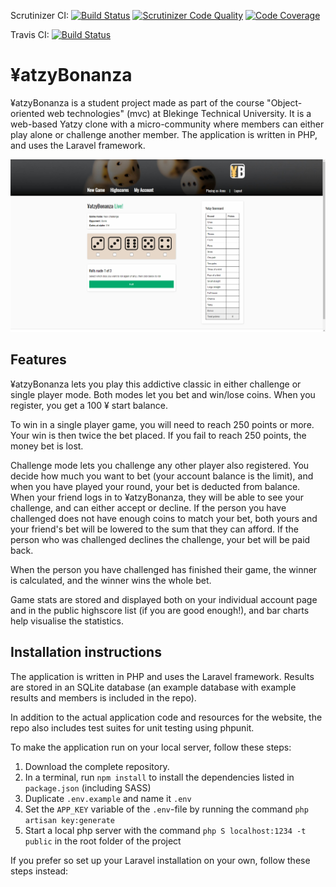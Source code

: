 Scrutinizer CI: [![Build Status](https://scrutinizer-ci.com/g/radonhus/bth-mvc-proj/badges/build.png?b=main)](https://scrutinizer-ci.com/g/radonhus/bth-mvc-proj/build-status/main) [![Scrutinizer Code Quality](https://scrutinizer-ci.com/g/radonhus/bth-mvc-proj/badges/quality-score.png?b=main)](https://scrutinizer-ci.com/g/radonhus/bth-mvc-proj/?branch=main) [![Code Coverage](https://scrutinizer-ci.com/g/radonhus/bth-mvc-proj/badges/coverage.png?b=main)](https://scrutinizer-ci.com/g/radonhus/bth-mvc-proj/?branch=main)

Travis CI: [![Build Status](https://travis-ci.com/radonhus/bth-mvc-proj.svg?branch=main)](https://travis-ci.com/radonhus/bth-mvc-proj)

# ¥atzyBonanza

¥atzyBonanza is a student project made as part of the course "Object-oriented
web technologies" (mvc) at Blekinge Technical University. It is a web-based
Yatzy clone with a micro-community where members can either play alone
or challenge another member. The application is written in PHP, and uses the
Laravel framework.

![Yatzy](https://github.com/radonhus/bth-mvc-proj/blob/main/doc/design/yatzy_screenshot.png?raw=true)

## Features

¥atzyBonanza lets you play this addictive classic in either challenge or single
player mode. Both modes let you bet and win/lose coins. When you register, you
get a 100 ¥ start balance.

To win in a single player game, you will need to reach 250 points or more. Your
win is then twice the bet placed. If you fail to reach 250 points, the money bet
is lost.

Challenge mode lets you challenge any other player also registered. You decide
how much you want to bet (your account balance is the limit), and when you have
played your round, your bet is deducted from balance. When your friend logs in
to ¥atzyBonanza, they will be able to see your challenge, and can either accept
or decline. If the person you have challenged does not have enough coins to
match your bet, both yours and your friend's bet will be lowered to the sum that
they can afford. If the person who was challenged declines the challenge, your
bet will be paid back.

When the person you have challenged has finished their game, the winner is
calculated, and the winner wins the whole bet.

Game stats are stored and displayed both on your individual account page and in
the public highscore list (if you are good enough!), and bar charts help visualise
the statistics.

## Installation instructions

The application is written in PHP and uses the Laravel framework. Results are
stored in an SQLite database (an example database with example results and
members is included in the repo).

In addition to the actual application code and resources for the website, the
repo also includes test suites for unit testing using phpunit.

To make the application run on your local server, follow these steps:

1. Download the complete repository.
2. In a terminal, run `npm install` to install the dependencies listed in `package.json` (including SASS)
3. Duplicate `.env.example` and name it `.env`
4. Set the `APP_KEY` variable of the `.env`-file by running the command `php artisan key:generate`
5. Start a local php server with the command `php S localhost:1234 -t public` in the root folder of the project

If you prefer so set up your Laravel installation on your own, follow these steps
instead:
